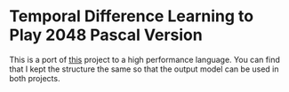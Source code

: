 # Temporal Difference Learning to Play 2048 Pascal Version
This is a port of [this](https://github.com/ThaiDat/Temporal-Difference-Learning-to-Play-2048) project to a high performance language. You can find that I kept the structure the same so that the output model can be used in both projects.
